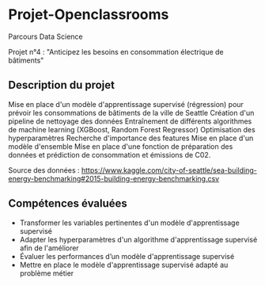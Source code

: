 # Projet-Openclassrooms
Parcours Data Science

Projet n°4 : "Anticipez les besoins en consommation électrique de bâtiments"

## Description du projet
Mise en place d'un modèle d'apprentissage supervisé (régression) pour prévoir les consommations de bâtiments de la ville de Seattle
Création d'un pipeline de nettoyage des données
Entraînement de différents algorithmes de machine learning (XGBoost, Random Forest Regressor)
Optimisation des hyperparamètres
Recherche d'importance des features
Mise en place d'un modèle d'ensemble
Mise en place d'une fonction de préparation des données et prédiction de consommation et émissions de C02.

Source des données : https://www.kaggle.com/city-of-seattle/sea-building-energy-benchmarking#2015-building-energy-benchmarking.csv

## Compétences évaluées
* Transformer les variables pertinentes d'un modèle d'apprentissage supervisé
* Adapter les hyperparamètres d'un algorithme d'apprentissage supervisé afin de l'améliorer
* Évaluer les performances d’un modèle d'apprentissage supervisé
* Mettre en place le modèle d'apprentissage supervisé adapté au problème métier
